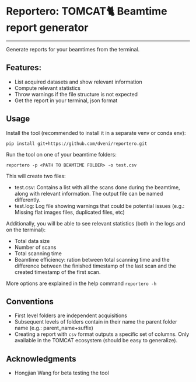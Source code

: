 # Reportero: TOMCAT:cat2: Beamtime report generator
___
Generate reports for your beamtimes from the terminal.

## Features:
- List acquired datasets and show relevant information
- Compute relevant statistics
- Throw warnings if the file structure is not expected
- Get the report in your terminal, json format


## Usage

Install the tool (recommended to install it in a separate venv or conda env):
```
pip install git+https://github.com/dveni/reportero.git
```
Run the tool on one of your beamtime folders:
```
reportero -p <PATH TO BEAMTIME FOLDER> -o test.csv
```
This will create two files:
- test.csv: Contains a list with all the scans done during the beamtime, along with relevant information. The output file can be named differently. 
- test.log: Log file showing warnings that could be potential issues (e.g.: Missing flat images files, duplicated files, etc)

Additionally, you will be able to see relevant statistics (both in the logs and on the terminal):
- Total data size
- Number of scans
- Total scanning time
- Beamtime efficiency: ration between total scanning time and the difference between the finished timestamp of the last scan and the created timestamp of the first scan.

More options are explained in the help command `reportero -h`

## Conventions
- First level folders are independent acquisitions
- Subsequent levels of folders contain in their name the parent folder name (e.g.: parent_name+suffix)
- Creating a report with `csv` format outputs a specific set of columns. Only available in the TOMCAT ecosystem (should be easy to generalize).

## Acknowledgments
- Hongjian Wang for beta testing the tool
